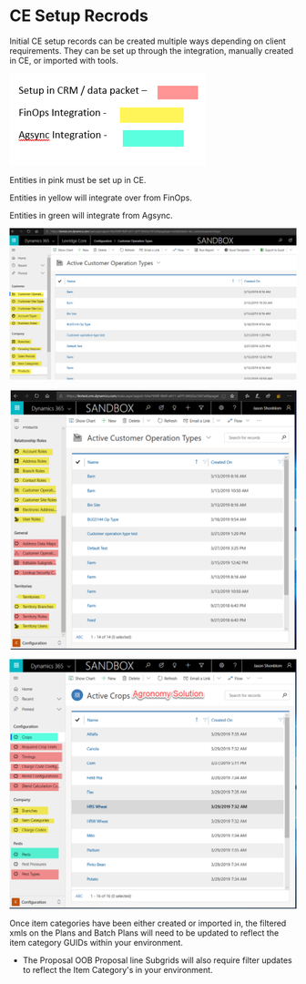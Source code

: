 ﻿
# CE Setup Recrods
Initial CE setup records can be created multiple ways depending on client requirements. They can be set up through the integration, manually created in CE, or imported with tools. 



![ColorLabelsCRMConfig](./assets/images/ColorLabelsCRMConfig.png)

Entities in pink must be set up in CE.

Entities in yellow will integrate over from FinOps. 

Entities in green will integrate from Agsync.

![SandboxFinOpsIntegration](./assets/images/SandboxFinOpsIntegration.png)

![SandboxIntegrationsCRM](./assets/images/SandboxIntegrationsCRM.png)

![SandboxIntegrationsCRM2](./assets/images/SandboxIntegrationsCRM2.png)

Once item categories have been either created or 
imported in, the filtered xmls on the Plans and 
Batch Plans will need to be updated to reflect the 
item category GUIDs within your environment.  
 
- The Proposal OOB Proposal line Subgrids will also require filter updates to reflect the Item Category's in your environment.

